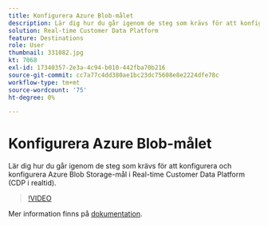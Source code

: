 ```yaml
---
title: Konfigurera Azure Blob-målet
description: Lär dig hur du går igenom de steg som krävs för att konfigurera och konfigurera Azure Blob Storage-mål i Real-time Customer Data Platform (CDP i realtid).
solution: Real-time Customer Data Platform
feature: Destinations
role: User
thumbnail: 331082.jpg
kt: 7068
exl-id: 17340357-2e3a-4c94-b010-442fba70b216
source-git-commit: cc7a77c4dd380ae1bc23dc75608e8e2224dfe78c
workflow-type: tm+mt
source-wordcount: '75'
ht-degree: 0%

---
```


# Konfigurera Azure Blob-målet

Lär dig hur du går igenom de steg som krävs för att konfigurera och konfigurera Azure Blob Storage-mål i Real-time Customer Data Platform (CDP i realtid).

>[!VIDEO](https://video.tv.adobe.com/v/331082/?quality=12&learn=on)

Mer information finns på [dokumentation](https://experienceleague.adobe.com/docs/experience-platform/destinations/catalog/cloud-storage/azure-blob.html).
